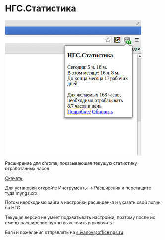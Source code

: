 НГС.Статистика
=======
![Скриншот](plugin.png "Пример работы")

Расширение для chrome, показывающая текущую статистику отработанных часов

[Скачать](myngs.crx?raw=true)

Для установки откройте Инструменты -> Расширения и перетащите туда myngs.crx

Потом необходимо зайти в настройки расширения и указать свой логин на НГС

Текущая версия не умеет подхватывать настройки, поэтому после их смены расширение нужно выключить и включить.

Баги и пожелания отправлять на s.ivanov@office.ngs.ru
